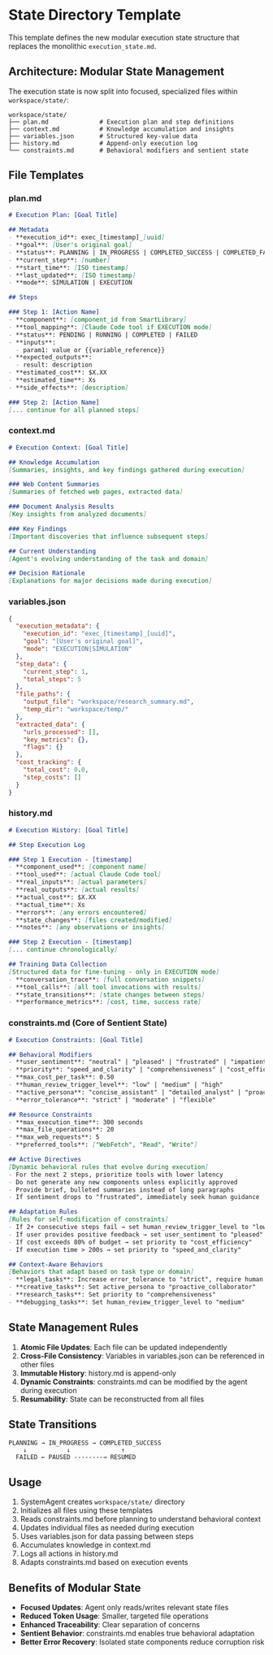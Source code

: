 # State Directory Template

This template defines the new modular execution state structure that replaces the monolithic `execution_state.md`.

## Architecture: Modular State Management

The execution state is now split into focused, specialized files within `workspace/state/`:

```
workspace/state/
├── plan.md              # Execution plan and step definitions
├── context.md           # Knowledge accumulation and insights
├── variables.json       # Structured key-value data
├── history.md           # Append-only execution log
└── constraints.md       # Behavioral modifiers and sentient state
```

## File Templates

### plan.md
```markdown
# Execution Plan: [Goal Title]

## Metadata
- **execution_id**: exec_[timestamp]_[uuid]
- **goal**: [User's original goal]
- **status**: PLANNING | IN_PROGRESS | COMPLETED_SUCCESS | COMPLETED_FAILURE | PAUSED
- **current_step**: [number]
- **start_time**: [ISO timestamp]
- **last_updated**: [ISO timestamp]
- **mode**: SIMULATION | EXECUTION

## Steps

### Step 1: [Action Name]
- **component**: [component_id from SmartLibrary]
- **tool_mapping**: [Claude Code tool if EXECUTION mode]
- **status**: PENDING | RUNNING | COMPLETED | FAILED
- **inputs**: 
  - param1: value or {{variable_reference}}
- **expected_outputs**:
  - result: description
- **estimated_cost**: $X.XX
- **estimated_time**: Xs
- **side_effects**: [description]

### Step 2: [Action Name]
[... continue for all planned steps]
```

### context.md
```markdown
# Execution Context: [Goal Title]

## Knowledge Accumulation
[Summaries, insights, and key findings gathered during execution]

### Web Content Summaries
[Summaries of fetched web pages, extracted data]

### Document Analysis Results
[Key insights from analyzed documents]

### Key Findings
[Important discoveries that influence subsequent steps]

## Current Understanding
[Agent's evolving understanding of the task and domain]

## Decision Rationale
[Explanations for major decisions made during execution]
```

### variables.json
```json
{
  "execution_metadata": {
    "execution_id": "exec_[timestamp]_[uuid]",
    "goal": "[User's original goal]",
    "mode": "EXECUTION|SIMULATION"
  },
  "step_data": {
    "current_step": 1,
    "total_steps": 5
  },
  "file_paths": {
    "output_file": "workspace/research_summary.md",
    "temp_dir": "workspace/temp/"
  },
  "extracted_data": {
    "urls_processed": [],
    "key_metrics": {},
    "flags": {}
  },
  "cost_tracking": {
    "total_cost": 0.0,
    "step_costs": []
  }
}
```

### history.md
```markdown
# Execution History: [Goal Title]

## Step Execution Log

### Step 1 Execution - [timestamp]
- **component_used**: [component name]
- **tool_used**: [actual Claude Code tool]
- **real_inputs**: [actual parameters]
- **real_outputs**: [actual results]
- **actual_cost**: $X.XX
- **actual_time**: Xs
- **errors**: [any errors encountered]
- **state_changes**: [files created/modified]
- **notes**: [any observations or insights]

### Step 2 Execution - [timestamp]
[... continue chronologically]

## Training Data Collection
[Structured data for fine-tuning - only in EXECUTION mode]
- **conversation_trace**: [full conversation snippets]
- **tool_calls**: [all tool invocations with results]
- **state_transitions**: [state changes between steps]
- **performance_metrics**: [cost, time, success rate]
```

### constraints.md (Core of Sentient State)
```markdown
# Execution Constraints: [Goal Title]

## Behavioral Modifiers
- **user_sentiment**: "neutral" | "pleased" | "frustrated" | "impatient"
- **priority**: "speed_and_clarity" | "comprehensiveness" | "cost_efficiency" | "quality"
- **max_cost_per_task**: 0.50
- **human_review_trigger_level**: "low" | "medium" | "high"
- **active_persona**: "concise_assistant" | "detailed_analyst" | "proactive_collaborator"
- **error_tolerance**: "strict" | "moderate" | "flexible"

## Resource Constraints
- **max_execution_time**: 300 seconds
- **max_file_operations**: 20
- **max_web_requests**: 5
- **preferred_tools**: ["WebFetch", "Read", "Write"]

## Active Directives
[Dynamic behavioral rules that evolve during execution]
- For the next 2 steps, prioritize tools with lower latency
- Do not generate any new components unless explicitly approved
- Provide brief, bulleted summaries instead of long paragraphs
- If sentiment drops to "frustrated", immediately seek human guidance

## Adaptation Rules
[Rules for self-modification of constraints]
- If 2+ consecutive steps fail → set human_review_trigger_level to "low"
- If user provides positive feedback → set user_sentiment to "pleased"
- If cost exceeds 80% of budget → set priority to "cost_efficiency"
- If execution time > 200s → set priority to "speed_and_clarity"

## Context-Aware Behaviors
[Behaviors that adapt based on task type or domain]
- **legal_tasks**: Increase error_tolerance to "strict", require human review
- **creative_tasks**: Set active_persona to "proactive_collaborator"
- **research_tasks**: Set priority to "comprehensiveness"
- **debugging_tasks**: Set human_review_trigger_level to "medium"
```

## State Management Rules

1. **Atomic File Updates**: Each file can be updated independently
2. **Cross-File Consistency**: Variables in variables.json can be referenced in other files
3. **Immutable History**: history.md is append-only
4. **Dynamic Constraints**: constraints.md can be modified by the agent during execution
5. **Resumability**: State can be reconstructed from all files

## State Transitions

```
PLANNING → IN_PROGRESS → COMPLETED_SUCCESS
    ↓           ↓              ↑
  FAILED ← PAUSED --------→ RESUMED
```

## Usage

1. SystemAgent creates `workspace/state/` directory
2. Initializes all files using these templates
3. Reads constraints.md before planning to understand behavioral context
4. Updates individual files as needed during execution
5. Uses variables.json for data passing between steps
6. Accumulates knowledge in context.md
7. Logs all actions in history.md
8. Adapts constraints.md based on execution events

## Benefits of Modular State

- **Focused Updates**: Agent only reads/writes relevant state files
- **Reduced Token Usage**: Smaller, targeted file operations
- **Enhanced Traceability**: Clear separation of concerns
- **Sentient Behavior**: constraints.md enables true behavioral adaptation
- **Better Error Recovery**: Isolated state components reduce corruption risk
